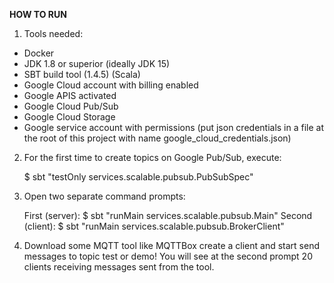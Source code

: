 **HOW TO RUN**

1. Tools needed:
- Docker
- JDK 1.8 or superior (ideally JDK 15)
- SBT build tool (1.4.5) (Scala)
- Google Cloud account with billing enabled 
- Google APIS activated 
- Google Cloud Pub/Sub 
- Google Cloud Storage
- Google service account with permissions (put json credentials in a file at the root of this
  project with name google_cloud_credentials.json)
  
2. For the first time to create topics on Google Pub/Sub, execute: 
    
    $ sbt "testOnly services.scalable.pubsub.PubSubSpec"
        
3.  Open two separate command prompts: 

    First (server): $ sbt "runMain services.scalable.pubsub.Main"
    Second (client): $ sbt "runMain services.scalable.pubsub.BrokerClient"
    
4. Download some MQTT tool like MQTTBox create a client and start send messages to topic test or demo! 
   You will see at the second prompt 20 clients receiving messages sent from the tool.  